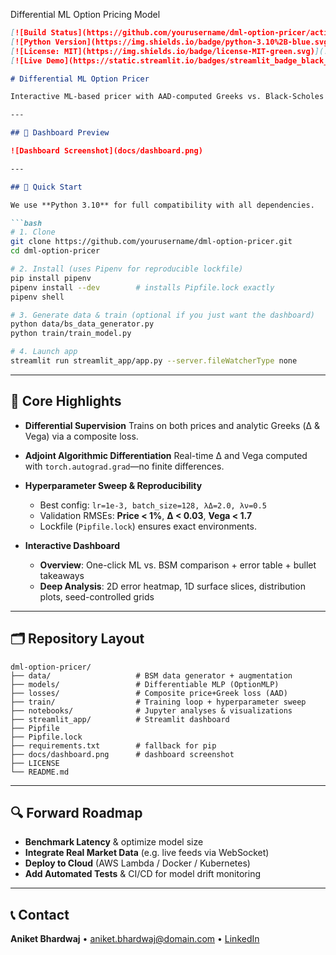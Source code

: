 Differential ML Option Pricing Model

````markdown
[![Build Status](https://github.com/yourusername/dml-option-pricer/actions/workflows/ci.yml/badge.svg)](https://github.com/yourusername/dml-option-pricer/actions)
[![Python Version](https://img.shields.io/badge/python-3.10%2B-blue.svg)](https://www.python.org/downloads/)
[![License: MIT](https://img.shields.io/badge/license-MIT-green.svg)](./LICENSE)
[![Live Demo](https://static.streamlit.io/badges/streamlit_badge_black_white.svg)](https://your-deploy-url.streamlitapp.com)

# Differential ML Option Pricer

Interactive ML-based pricer with AAD-computed Greeks vs. Black-Scholes baseline.

---

## 📸 Dashboard Preview

![Dashboard Screenshot](docs/dashboard.png)

---

## 🚀 Quick Start

We use **Python 3.10** for full compatibility with all dependencies.

```bash
# 1. Clone
git clone https://github.com/yourusername/dml-option-pricer.git
cd dml-option-pricer

# 2. Install (uses Pipenv for reproducible lockfile)
pip install pipenv
pipenv install --dev        # installs Pipfile.lock exactly
pipenv shell

# 3. Generate data & train (optional if you just want the dashboard)
python data/bs_data_generator.py
python train/train_model.py

# 4. Launch app
streamlit run streamlit_app/app.py --server.fileWatcherType none
````

---

## 🎯 Core Highlights

* **Differential Supervision**
  Trains on both prices and analytic Greeks (Δ & Vega) via a composite loss.

* **Adjoint Algorithmic Differentiation**
  Real-time Δ and Vega computed with `torch.autograd.grad`—no finite differences.

* **Hyperparameter Sweep & Reproducibility**

  * Best config: `lr=1e-3, batch_size=128, λΔ=2.0, λν=0.5`
  * Validation RMSEs: **Price < 1%**, **Δ < 0.03**, **Vega < 1.7**
  * Lockfile (`Pipfile.lock`) ensures exact environments.

* **Interactive Dashboard**

  * **Overview**: One-click ML vs. BSM comparison + error table + bullet takeaways
  * **Deep Analysis**: 2D error heatmap, 1D surface slices, distribution plots, seed-controlled grids

---

## 🗂 Repository Layout

```
dml-option-pricer/
├── data/                   # BSM data generator + augmentation
├── models/                 # Differentiable MLP (OptionMLP)
├── losses/                 # Composite price+Greek loss (AAD)
├── train/                  # Training loop + hyperparameter sweep
├── notebooks/              # Jupyter analyses & visualizations
├── streamlit_app/          # Streamlit dashboard
├── Pipfile
├── Pipfile.lock
├── requirements.txt        # fallback for pip
├── docs/dashboard.png      # dashboard screenshot
├── LICENSE
└── README.md
```

---

## 🔍 Forward Roadmap

* **Benchmark Latency** & optimize model size
* **Integrate Real Market Data** (e.g. live feeds via WebSocket)
* **Deploy to Cloud** (AWS Lambda / Docker / Kubernetes)
* **Add Automated Tests** & CI/CD for model drift monitoring

---

## 📞 Contact

**Aniket Bhardwaj** • [aniket.bhardwaj@domain.com](mailto:bhardwaj.aniket2002@gmail.com) • [LinkedIn](https://www.linkedin.com/in/aniket-bhardwaj-b002/)

```
```
